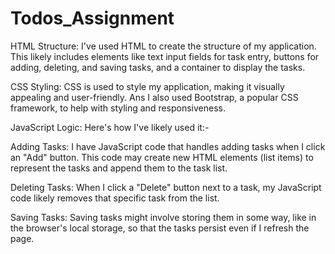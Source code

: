 # Todos_Assignment


HTML Structure: I've used HTML to create the structure of my application. This likely includes elements like text input fields for task entry, buttons for adding, deleting, and saving tasks, and a container to display the tasks.

CSS Styling: CSS is used to style my application, making it visually appealing and user-friendly. Ans I also  used Bootstrap, a popular CSS framework, to help with styling and responsiveness.

JavaScript Logic: Here's how I've likely used it:-

Adding Tasks: I have JavaScript code that handles adding tasks when I click an "Add" button. This code may create new HTML elements (list items) to represent the tasks and append them to the task list.

Deleting Tasks: When I click a "Delete" button next to a task, my JavaScript code likely removes that specific task from the list.

Saving Tasks: Saving tasks might involve storing them in some way, like in the browser's local storage, so that the tasks persist even if I refresh the page.


